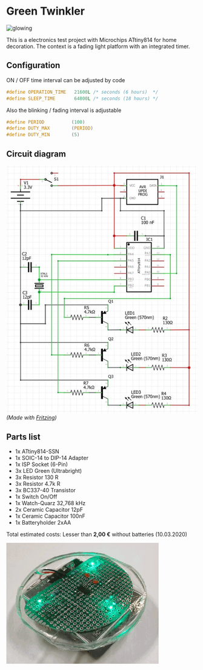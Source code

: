 # Green Twinkler

![glowing](assets/glowing.gif)

This is a electronics test project with Microchips ATtiny814 for home decoration. The context is a fading light platform
with an integrated timer.

## Configuration

ON / OFF time interval can be adjusted by code

```c
#define OPERATION_TIME   21600L /* seconds (6 hours)  */
#define SLEEP_TIME       64800L /* seconds (18 hours) */
```

Also the blinking / fading interval is adjustable

```c
#define PERIOD          (100)
#define DUTY_MAX        (PERIOD)
#define DUTY_MIN        (5)
```

## Circuit diagram

![circuit](assets/circuit-diagram.jpg)  
_(Made with [Fritzing](https://fritzing.org/))_

## Parts list

- 1x ATtiny814-SSN
- 1x SOIC-14 to DIP-14 Adapter
- 1x ISP Socket (6-Pin)
- 3x LED Green (Ultrabright)
- 3x Resistor 130 R
- 3x Resistor 4.7k R
- 3x BC337-40 Transistor
- 1x Switch On/Off
- 1x Watch-Quarz 32,768 kHz
- 2x Ceramic Capacitor 12pF
- 1x Ceramic Capacitor 100nF
- 1x Batteryholder 2xAA

Total estimated costs: Lesser than **2,00 €** without batteries (10.03.2020)

![bare](assets/bare.gif)
